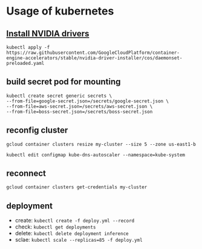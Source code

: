 # Usage of kubernetes

## [Install NVIDIA drivers](https://cloud.google.com/kubernetes-engine/docs/how-to/gpus#installing_drivers)
```
kubectl apply -f https://raw.githubusercontent.com/GoogleCloudPlatform/container-engine-accelerators/stable/nvidia-driver-installer/cos/daemonset-preloaded.yaml
```

## build secret pod for mounting
```
kubectl create secret generic secrets \
--from-file=google-secret.json=/secrets/google-secret.json \
--from-file=aws-secret.json=/secrets/aws-secret.json \
--from-file=boss-secret.json=/secrets/boss-secret.json
```

## reconfig cluster
```
gcloud container clusters resize my-cluster --size 5 --zone us-east1-b

kubectl edit configmap kube-dns-autoscaler --namespace=kube-system
```
## reconnect
`gcloud container clusters get-credentials my-cluster`

## deployment
- create: `kubectl create -f deploy.yml --record`
- check:  `kubectl get deployments`
- delete: `kubectl delete deployment inference`
- sclae: `kubectl scale --replicas=85 -f deploy.yml`
